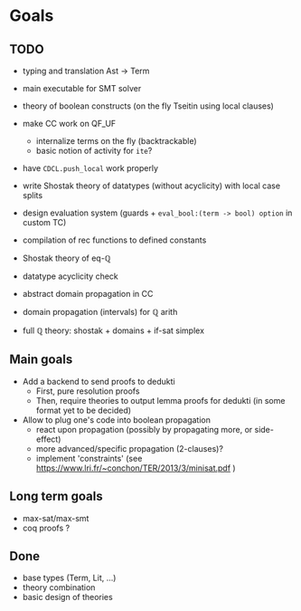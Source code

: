 # Goals

## TODO

- typing and translation Ast -> Term
- main executable for SMT solver
- theory of boolean constructs (on the fly Tseitin using local clauses)
- make CC work on QF_UF
  * internalize terms on the fly (backtrackable)
  * basic notion of activity for `ite`?
- have `CDCL.push_local` work properly

- write Shostak theory of datatypes (without acyclicity) with local case splits
- design evaluation system (guards + `eval_bool:(term -> bool) option` in custom TC)
- compilation of rec functions to defined constants

- Shostak theory of eq-ℚ
- datatype acyclicity check

- abstract domain propagation in CC
- domain propagation (intervals) for ℚ arith
- full ℚ theory: shostak + domains + if-sat simplex

## Main goals

- Add a backend to send proofs to dedukti
    * First, pure resolution proofs
    * Then, require theories to output lemma proofs for dedukti (in some format yet to be decided)
- Allow to plug one's code into boolean propagation
    * react upon propagation (possibly by propagating more, or side-effect)
    * more advanced/specific propagation (2-clauses)?
    * implement 'constraints' (see https://www.lri.fr/~conchon/TER/2013/3/minisat.pdf )

## Long term goals

- max-sat/max-smt
- coq proofs ?


## Done

- base types (Term, Lit, …)
- theory combination
- basic design of theories
